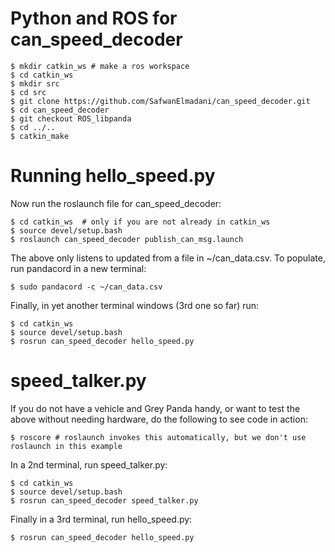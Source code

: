 # Python and ROS for can_speed_decoder

~~~
$ mkdir catkin_ws # make a ros workspace
$ cd catkin_ws
$ mkdir src
$ cd src
$ git clone https://github.com/SafwanElmadani/can_speed_decoder.git
$ cd can_speed_decoder
$ git checkout ROS_libpanda
$ cd ../..
$ catkin_make
~~~

# Running hello_speed.py

Now run the roslaunch file for can_speed_decoder:
~~~
$ cd catkin_ws	# only if you are not already in catkin_ws
$ source devel/setup.bash
$ roslaunch can_speed_decoder publish_can_msg.launch
~~~

The above only listens to updated from a file in ~/can_data.csv.  To populate, run pandacord in a new terminal:

~~~
$ sudo pandacord -c ~/can_data.csv
~~~

Finally, in yet another terminal windows (3rd one so far) run:
~~~
$ cd catkin_ws
$ source devel/setup.bash
$ rosrun can_speed_decoder hello_speed.py 
~~~


# speed_talker.py

If you do not have a vehicle and Grey Panda handy, or want to test the above without needing hardware, do the following to see code in action:

~~~
$ roscore # roslaunch invokes this automatically, but we don't use roslaunch in this example
~~~

In a 2nd terminal, run speed_talker.py:
~~~
$ cd catkin_ws
$ source devel/setup.bash
$ rosrun can_speed_decoder speed_talker.py 
~~~


Finally in a 3rd terminal, run hello_speed.py:
~~~
$ rosrun can_speed_decoder hello_speed.py
~~~
